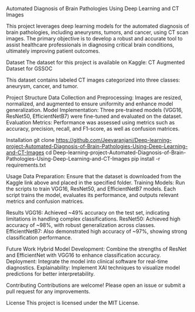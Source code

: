 Automated Diagnosis of Brain Pathologies Using Deep Learning and CT Images

This project leverages deep learning models for the automated diagnosis of brain pathologies, including aneurysms, tumors, and cancer, using CT scan images. The primary objective is to develop a robust and accurate tool to assist healthcare professionals in diagnosing critical brain conditions, ultimately improving patient outcomes.

Dataset
The dataset for this project is available on Kaggle: CT Augmented Dataset for GSSOC

This dataset contains labeled CT images categorized into three classes: aneurysm, cancer, and tumor.

Project Structure
Data Collection and Preprocessing: Images are resized, normalized, and augmented to ensure uniformity and enhance model generalization.
Model Implementation: Three pre-trained models (VGG16, ResNet50, EfficientNetB7) were fine-tuned and evaluated on the dataset.
Evaluation Metrics: Performance was assessed using metrics such as accuracy, precision, recall, and F1-score, as well as confusion matrices.

Installation
git clone https://github.com/Jeevaranjani/Deep-learning-project-Automated-Diagnosis-of-Brain-Pathologies-Using-Deep-Learning-and-CT-Images
cd Deep-learning-project-Automated-Diagnosis-of-Brain-Pathologies-Using-Deep-Learning-and-CT-Images
pip install -r requirements.txt

Usage
Data Preparation: Ensure that the dataset is downloaded from the Kaggle link above and placed in the specified folder.
Training Models: Run the scripts to train VGG16, ResNet50, and EfficientNetB7 models. Each script trains the model, evaluates its performance, and outputs relevant metrics and confusion matrices.

Results
VGG16: Achieved ~49% accuracy on the test set, indicating limitations in handling complex classifications.
ResNet50: Achieved high accuracy of ~98%, with robust generalization across classes.
EfficientNetB7: Also demonstrated high accuracy of ~97%, showing strong classification performance.

Future Work
Hybrid Model Development: Combine the strengths of ResNet and EfficientNet with VGG16 to enhance classification accuracy.
Deployment: Integrate the model into clinical software for real-time diagnostics.
Explainability: Implement XAI techniques to visualize model predictions for better interpretability.

Contributing
Contributions are welcome! Please open an issue or submit a pull request for any improvements.

License
This project is licensed under the MIT License.
